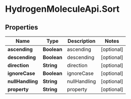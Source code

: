 # HydrogenMoleculeApi.Sort

## Properties
Name | Type | Description | Notes
------------ | ------------- | ------------- | -------------
**ascending** | **Boolean** | ascending | [optional] 
**descending** | **Boolean** | descending | [optional] 
**direction** | **String** | direction | [optional] 
**ignoreCase** | **Boolean** | ignoreCase | [optional] 
**nullHandling** | **String** | nullHandling | [optional] 
**property** | **String** | property | [optional] 


